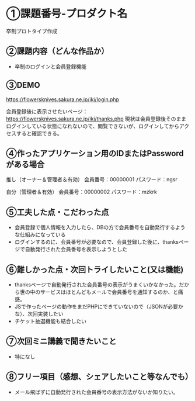 # ①課題番号-プロダクト名
卒制プロトタイプ作成

## ②課題内容（どんな作品か）
- 卒制のログインと会員登録機能

## ③DEMO
https://flowersknives.sakura.ne.jp/iki/login.php

会員登録後に表示させたいページ：https://flowersknives.sakura.ne.jp/iki/thanks.php
現状は会員登録後そのままログインしている状態になれないので、閲覧できないが、ログインしてからアクセスすると確認できる。

## ④作ったアプリケーション用のIDまたはPasswordがある場合
推し（オーナー＆管理者＆有効）
会員番号：00000001
パスワード：ngsr

自分（管理者＆有効）
会員番号：00000002
パスワード：mzkrk

## ⑤工夫した点・こだわった点
- 会員登録で個人情報を入力したら、DBの方で会員番号を自動発行するような仕組みになっている
- ログインするのに、会員番号が必要なので、会員登録した後に、thanksページで自動発行された会員番号を表示しようとした

## ⑥難しかった点・次回トライしたいこと(又は機能)
- thanksページで自動発行された会員番号の表示がうまくいかなかった。だから世の中のサービスはほとんどもメールで会員番号を通知するのか、と痛感。
- JSで作ったページの動作をまだPHPにできていないので（JSONが必要かな）、次回実装したい
- チケット抽選機能も結合したい

## ⑦次回ミニ講義で聞きたいこと
- 特になし

## ⑧フリー項目（感想、シェアしたいこと等なんでも）
- メール飛ばずに自動発行された会員番号の表示方法がないか知りたい。
